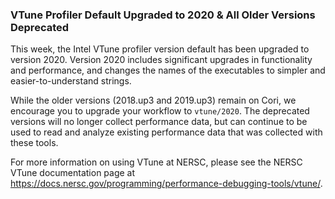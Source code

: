 ### VTune Profiler Default Upgraded to 2020 & All Older Versions Deprecated

This week, the Intel VTune profiler version default has been upgraded to
version 2020. Version 2020 includes significant upgrades in functionality and
performance, and changes the names of the executables to simpler and 
easier-to-understand strings.

While the older versions (2018.up3 and 2019.up3) remain on Cori, we
encourage you to upgrade your workflow to `vtune/2020`. The deprecated versions
will no longer collect performance data, but can continue to be used to read
and analyze existing performance data that was collected with these tools.

For more information on using VTune at NERSC, please see the NERSC VTune 
documentation page at
<https://docs.nersc.gov/programming/performance-debugging-tools/vtune/>.
